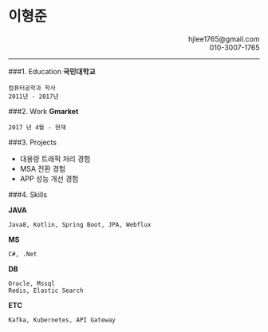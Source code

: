 이형준
======
<div style="text-align: right"> hjlee1765@gmail.com<br>010-3007-1765</div>

----------------------------------

###1. Education 
**국민대학교**
```
컴퓨터공학과 학사
2011년 - 2017년
```

###2. Work
**Gmarket**
```
2017 년 4월 - 현재
```

###3. Projects

* 대용량 트래픽 처리 경험
* MSA 전환 경험
* APP 성능 개선 경험

###4. Skills

**JAVA**
```
Java8, Kotlin, Spring Boot, JPA, Webflux
```
**MS**
```
C#, .Net
```
**DB**
```
Oracle, Mssql
Redis, Elastic Search
```
**ETC**
```
Kafka, Kubernetes, API Gateway
```